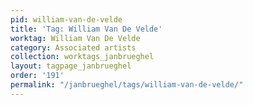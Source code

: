 ```yaml
---
pid: william-van-de-velde
title: 'Tag: William Van De Velde'
worktag: William Van De Velde
category: Associated artists
collection: worktags_janbrueghel
layout: tagpage_janbrueghel
order: '191'
permalink: "/janbrueghel/tags/william-van-de-velde/"
---
```

